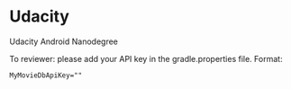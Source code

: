 # Udacity
Udacity Android Nanodegree

To reviewer: please add your API key in the gradle.properties file. 
Format:
```
MyMovieDbApiKey=""
```
